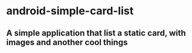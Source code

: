 # android-simple-card-list
## A simple application that list a static card, with images and another cool things
